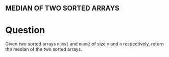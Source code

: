 ## MEDIAN OF TWO SORTED ARRAYS
# Question

Given two sorted arrays `nums1` and `nums2` of size `m` and `n` respectively, return the median of the two sorted arrays.